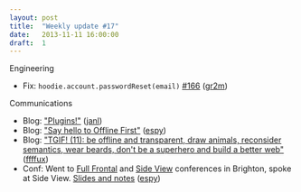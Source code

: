 ```yaml
---
layout: post
title:  "Weekly update #17"
date:   2013-11-11 16:00:00
draft:  1
---
```


Engineering

* Fix: `hoodie.account.passwordReset(email)` [#166](https://github.com/hoodiehq/hoodie.js/issues/166) ([gr2m](https://github.com/gr2m))

Communications

* Blog: ["Plugins!"](http://blog.hood.ie/2013/11/plugins/) ([janl](https://github.com/janl))
* Blog: ["Say hello to Offline First"](http://blog.hood.ie/2013/11/say-hello-to-offline-first/) ([espy](https://github.com/espy))
* Blog: ["TGIF! (11): be offline and transparent, draw animals, reconsider semantics, wear beards, don't be a superhero and build a better web"](http://blog.hood.ie/2013/11/tgif-11-be-offline-and-transparent-draw-animals-reconsider-semantics-wear-beards-dont-be-a-superhero-and-build-a-better-web/) ([ffffux](https://github.com/ffffux))
* Conf: Went to [Full Frontal](http://2013.full-frontal.org/) and [Side View](2013.full-frontal.org/sideview) conferences in Brighton, spoke at Side View. [Slides and notes](https://speakerdeck.com/espylaub/i-have-a-dreamcode-build-apps-not-backends-side-view-2013) ([espy](https://github.com/espy))
